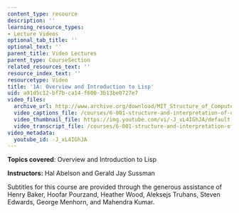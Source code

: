 ```yaml
---
content_type: resource
description: ''
learning_resource_types:
- Lecture Videos
optional_tab_title: ''
optional_text: ''
parent_title: Video Lectures
parent_type: CourseSection
related_resources_text: ''
resource_index_text: ''
resourcetype: Video
title: '1A: Overview and Introduction to Lisp'
uid: a91d5c12-bf7b-ca14-f600-3b13be0727e7
video_files:
  archive_url: http://www.archive.org/download/MIT_Structure_of_Computer_Programs_1986/lec1a.mp4
  video_captions_file: /courses/6-001-structure-and-interpretation-of-computer-programs-spring-2005/aea06401a58858bbb7f1d1916dbe7330_-J_xL4IGhJA.vtt
  video_thumbnail_file: https://img.youtube.com/vi/-J_xL4IGhJA/default.jpg
  video_transcript_file: /courses/6-001-structure-and-interpretation-of-computer-programs-spring-2005/4da40a0c0b8066031d6f1b93b7fe8588_-J_xL4IGhJA.pdf
video_metadata:
  youtube_id: -J_xL4IGhJA
---
```


**Topics covered**: Overview and Introduction to Lisp

**Instructors:** Hal Abelson and Gerald Jay Sussman

Subtitles for this course are provided through the generous assistance of Henry Baker, Hoofar Pourzand, Heather Wood, Aleksejs Truhans, Steven Edwards, George Menhorn, and Mahendra Kumar.